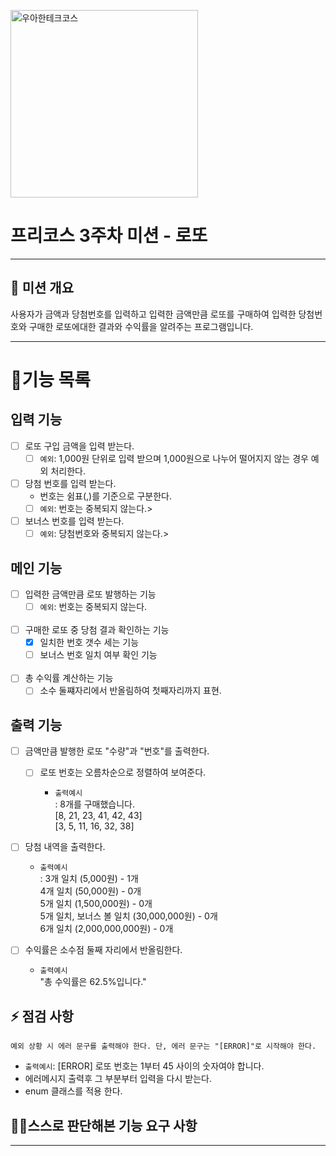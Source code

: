 <p>
    <img src="https://github.com/user-attachments/assets/c811c2be-923e-4134-a7d4-56bd12198910" alt="우아한테크코스" width="300px">
</p>

# 프리코스 3주차 미션 - 로또

---

##  💪 미션 개요
사용자가 금액과 당첨번호를 입력하고
입력한 금액만큼 로또를 구매하여 
입력한 당첨번호와 구매한 로또에대한 결과와 수익률을 알려주는 프로그램입니다. 

---


# 📝기능 목록

## 입력 기능
- [ ] 로또 구입 금액을 입력 받는다.
    - [ ] `예외`:  1,000원 단위로 입력 받으며 1,000원으로 나누어 떨어지지 않는 경우 예외 처리한다.

- [ ] 당첨 번호를 입력 받는다. 
    - 번호는 쉼표(,)를 기준으로 구분한다.
    - [ ] `예외`: 번호는 중복되지 않는다.>

- [ ] 보너스 번호를 입력 받는다.
  - [ ] `예외`: 당첨번호와 중복되지 않는다.>

## 메인 기능
- [ ] 입력한 금액만큼 로또 발행하는 기능
  - [ ] `예외`: 번호는 중복되지 않는다.
<br><br>
- [ ] 구매한 로또 중 당첨 결과 확인하는 기능
  - [x] 일치한 번호 갯수 세는 기능
  - [ ] 보너스 번호 일치 여부 확인 기능
<br><br>
- [ ] 총 수익률 계산하는 기능
  - [ ] 소수 둘쨰자리에서 반올림하여 첫째자리까지 표현.

## 출력 기능

- [ ] 금액만큼 발행한 로또 "수량"과 "번호"를 출력한다.
  - [ ] 로또 번호는 오름차순으로 정렬하여 보여준다.
    
    - `출력예시`<br>
      : 8개를 구매했습니다.<br>
      [8, 21, 23, 41, 42, 43]<br>
      [3, 5, 11, 16, 32, 38]<br>

      
- [ ] 당첨 내역을 출력한다.

  - `출력예시`<br>
  : 3개 일치 (5,000원) - 1개<br>
  4개 일치 (50,000원) - 0개<br>
  5개 일치 (1,500,000원) - 0개<br>
  5개 일치, 보너스 볼 일치 (30,000,000원) - 0개<br>
  6개 일치 (2,000,000,000원) - 0개<br>

- [ ] 수익률은 소수점 둘째 자리에서 반올림한다.
    - `출력예시`<br>
      "총 수익률은 62.5%입니다."

## ⚡ 점검 사항
`예외 상황 시 에러 문구를 출력해야 한다. 단, 에러 문구는 "[ERROR]"로 시작해야 한다.
`
- `출력예시`: [ERROR] 로또 번호는 1부터 45 사이의 숫자여야 합니다.
- 에러메시지 출력후 그 부분부터 입력을 다시 받는다.
- enum 클래스를 적용 한다.

## 🙋‍♂️스스로 판단해본 기능 요구 사항

---